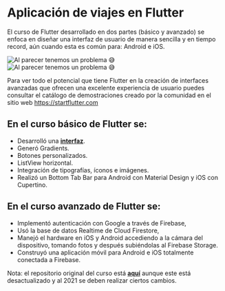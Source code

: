 # Aplicación de viajes en Flutter

El curso de Flutter desarrollado en dos partes (básico y avanzado) se enfoca en diseñar una interfaz de usuario de manera sencilla y en tiempo record, aún cuando esta es común para: Android e iOS.

![Al parecer tenemos un problema :sweat_smile: ](https://github.com/yasmani08/Aplicacion-de-viaje-Curso-flutter-Plartzi/blob/master/CAPTURA_1.PNG) ![Al parecer tenemos un problema :sweat_smile: ](https://github.com/yasmani08/Aplicacion-de-viaje-Curso-flutter-Plartzi/blob/master/CAPTURA_2.PNG)

Para ver todo el potencial que tiene Flutter en la creación de interfaces avanzadas que ofrecen una excelente experiencia de usuario puedes consultar el catálogo de demostraciones creado por la comunidad en el sitio web https://startflutter.com

## En el curso básico de Flutter se:

- Desarrolló una [**interfaz**](uplabs.com "interfaz").
- Generó Gradients.
- Botones personalizados.
- ListView horizontal.
- Integración de tipografías, íconos e imágenes.
- Realizó un Bottom Tab Bar para Android con Material Design y iOS con Cupertino.

## En el curso avanzado de Flutter se:

- Implementó autenticación con Google a través de Firebase, 
- Usó la base de datos Realtime de Cloud Firestore, 
- Manejó el hardware en iOS y Android accediendo a la cámara del dispositivo, tomando fotos y después subiéndolas al Firebase Storage. 
- Construyó una aplicación móvil para Android e iOS totalmente conectada a Firebase.

Nota: el repositorio original del curso está [**aquí**](https://github.com/anncode1/Curso-de-Flutter-Avanzado-en-Platzi/tree/29.ManageImageFirebaseStorage "aquí") aunque este está desactualizado y al 2021 se deben realizar ciertos cambios. 
